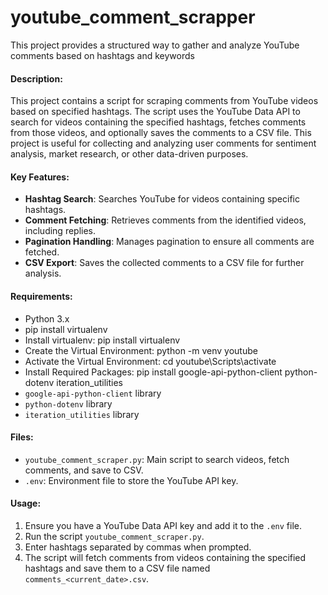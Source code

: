 # youtube_comment_scrapper
This project provides a structured way to gather and analyze YouTube comments based on hashtags and keywords

#### Description:
This project contains a script for scraping comments from YouTube videos based on specified hashtags. The script uses the YouTube Data API to search for videos containing the specified hashtags, fetches comments from those videos, and optionally saves the comments to a CSV file. This project is useful for collecting and analyzing user comments for sentiment analysis, market research, or other data-driven purposes.

#### Key Features:
- **Hashtag Search**: Searches YouTube for videos containing specific hashtags.
- **Comment Fetching**: Retrieves comments from the identified videos, including replies.
- **Pagination Handling**: Manages pagination to ensure all comments are fetched.
- **CSV Export**: Saves the collected comments to a CSV file for further analysis.

#### Requirements:
- Python 3.x
- pip install virtualenv
- Install virtualenv: pip install virtualenv
- Create the Virtual Environment: python -m venv youtube
- Activate the Virtual Environment: cd youtube\Scripts\activate
- Install Required Packages: pip install google-api-python-client python-dotenv iteration_utilities
- `google-api-python-client` library
- `python-dotenv` library
- `iteration_utilities` library

#### Files:
- `youtube_comment_scraper.py`: Main script to search videos, fetch comments, and save to CSV.
- `.env`: Environment file to store the YouTube API key.

#### Usage:
1. Ensure you have a YouTube Data API key and add it to the `.env` file.
2. Run the script `youtube_comment_scraper.py`.
3. Enter hashtags separated by commas when prompted.
4. The script will fetch comments from videos containing the specified hashtags and save them to a CSV file named `comments_<current_date>.csv`.


